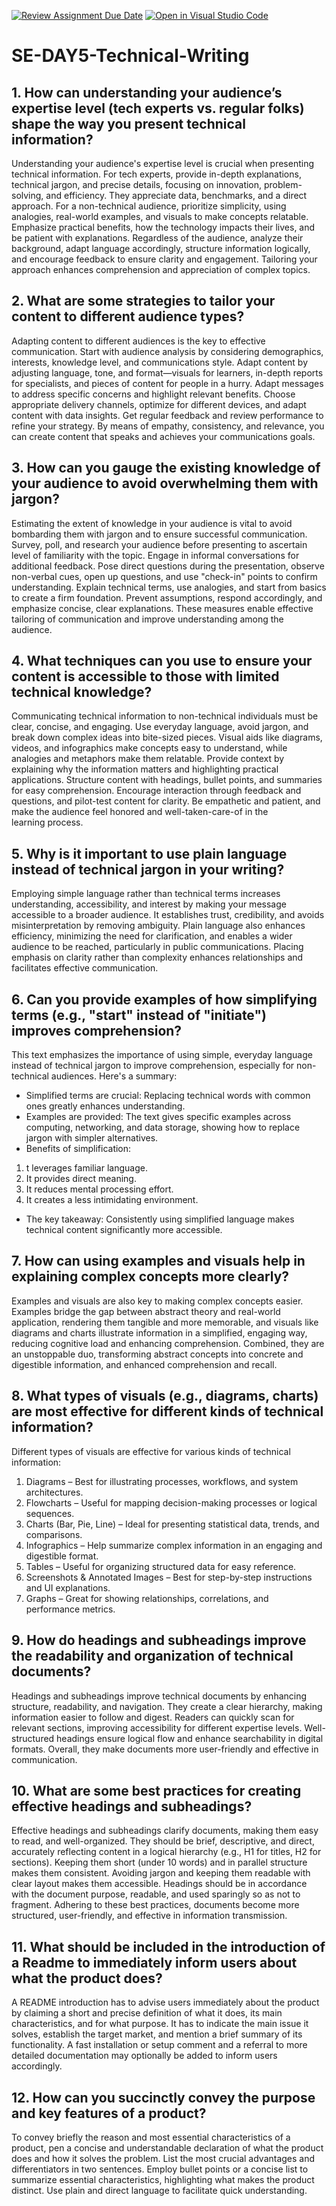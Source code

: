 [![Review Assignment Due Date](https://classroom.github.com/assets/deadline-readme-button-22041afd0340ce965d47ae6ef1cefeee28c7c493a6346c4f15d667ab976d596c.svg)](https://classroom.github.com/a/zsAR-pyY)
[![Open in Visual Studio Code](https://classroom.github.com/assets/open-in-vscode-2e0aaae1b6195c2367325f4f02e2d04e9abb55f0b24a779b69b11b9e10269abc.svg)](https://classroom.github.com/online_ide?assignment_repo_id=18474075&assignment_repo_type=AssignmentRepo)
# SE-DAY5-Technical-Writing
## 1. How can understanding your audience’s expertise level (tech experts vs. regular folks) shape the way you present technical information?
Understanding your audience's expertise level is crucial when presenting technical information. For tech experts, provide in-depth explanations, technical jargon, and
precise details, focusing on innovation, problem-solving, and efficiency. They appreciate data, benchmarks, and a direct approach. For a non-technical audience, prioritize simplicity, using analogies, real-world examples, and visuals to make concepts relatable. Emphasize practical benefits, how the technology impacts their lives, and be patient with explanations. Regardless of the audience, analyze their background, adapt language accordingly, structure information logically, and encourage feedback to ensure clarity and engagement. Tailoring your approach enhances comprehension and appreciation of complex topics.

## 2. What are some strategies to tailor your content to different audience types?
Adapting content to different audiences is the key to effective communication. Start with audience analysis by considering demographics, interests, knowledge level, and
communications style. Adapt content by adjusting language, tone, and format—visuals for learners, in-depth reports for specialists, and pieces of content for people in a hurry. Adapt messages to address specific concerns and highlight relevant benefits. Choose appropriate delivery channels, optimize for different devices, and adapt content with data insights. Get regular feedback and review performance to refine your strategy. By means of empathy, consistency, and relevance, you can create content that speaks and achieves your communications goals.

## 3. How can you gauge the existing knowledge of your audience to avoid overwhelming them with jargon?
Estimating the extent of knowledge in your audience is vital to avoid bombarding them with jargon and to ensure successful communication. Survey, poll, and research your
audience before presenting to ascertain level of familiarity with the topic. Engage in informal conversations for additional feedback. Pose direct questions during the
presentation, observe non-verbal cues, open up questions, and use "check-in" points to confirm understanding. Explain technical terms, use analogies, and start from basics to
create a firm foundation. Prevent assumptions, respond accordingly, and emphasize concise, clear explanations. These measures enable effective tailoring of communication
and improve understanding among the audience.

## 4. What techniques can you use to ensure your content is accessible to those with limited technical knowledge?
Communicating technical information to non-technical individuals must be clear, concise, and engaging. Use everyday language, avoid jargon, and break down complex ideas into
bite-sized pieces. Visual aids like diagrams, videos, and infographics make concepts easy to understand, while analogies and metaphors make them relatable. Provide context by
explaining why the information matters and highlighting practical applications. Structure content with headings, bullet points, and summaries for easy comprehension. Encourage interaction through feedback and questions, and pilot-test content for clarity. Be empathetic and patient, and make the audience feel honored and well-taken-care-of in the learning process.

## 5. Why is it important to use plain language instead of technical jargon in your writing?
Employing simple language rather than technical terms increases understanding, accessibility, and interest by making your message accessible to a broader audience. It
establishes trust, credibility, and avoids misinterpretation by removing ambiguity. Plain language also enhances efficiency, minimizing the need for clarification, and enables a wider audience to be reached, particularly in public communications. Placing emphasis on clarity rather than complexity enhances relationships and facilitates effective communication.

## 6. Can you provide examples of how simplifying terms (e.g., "start" instead of "initiate") improves comprehension?
This text emphasizes the importance of using simple, everyday language instead of technical jargon to improve comprehension, especially for non-technical audiences. Here's a summary:
-  Simplified terms are crucial: Replacing technical words with common ones greatly
enhances understanding.
-  Examples are provided: The text gives specific examples across computing,
networking, and data storage, showing how to replace jargon with simpler alternatives.
-  Benefits of simplification:
  1.  t leverages familiar language.
  2. It provides direct meaning.
  3. It reduces mental processing effort.
  4. It creates a less intimidating environment.
-  The key takeaway: Consistently using simplified language makes technical content
significantly more accessible.

## 7. How can using examples and visuals help in explaining complex concepts more clearly?
Examples and visuals are also key to making complex concepts easier. Examples bridge the gap between abstract theory and real-world application, rendering them tangible and
more memorable, and visuals like diagrams and charts illustrate information in a simplified, engaging way, reducing cognitive load and enhancing comprehension. Combined, they are an unstoppable duo, transforming abstract concepts into concrete and digestible information, and enhanced comprehension and recall.

## 8. What types of visuals (e.g., diagrams, charts) are most effective for different kinds of technical information?
Different types of visuals are effective for various kinds of technical information:
1. Diagrams – Best for illustrating processes, workflows, and system architectures.
2. Flowcharts – Useful for mapping decision-making processes or logical sequences.
3. Charts (Bar, Pie, Line) – Ideal for presenting statistical data, trends, and comparisons.
4. Infographics – Help summarize complex information in an engaging and digestible format.
5. Tables – Useful for organizing structured data for easy reference.
6. Screenshots & Annotated Images – Best for step-by-step instructions and UI explanations.
7. Graphs – Great for showing relationships, correlations, and performance metrics.

## 9. How do headings and subheadings improve the readability and organization of technical documents?
Headings and subheadings improve technical documents by enhancing structure, readability, and navigation. They create a clear hierarchy, making information easier to follow and digest. Readers can quickly scan for relevant sections, improving accessibility for different expertise levels. Well-structured headings ensure logical flow and enhance searchability in digital formats. Overall, they make documents more user-friendly and effective in communication.

## 10. What are some best practices for creating effective headings and subheadings?
Effective headings and subheadings clarify documents, making them easy to read, and well-organized. They should be brief, descriptive, and direct, accurately reflecting
content in a logical hierarchy (e.g., H1 for titles, H2 for sections). Keeping them short (under 10 words) and in parallel structure makes them consistent. Avoiding jargon and keeping them readable with clear layout makes them accessible. Headings should be in accordance with the document purpose, readable, and used sparingly so as not to
fragment. Adhering to these best practices, documents become more structured, user-friendly, and effective in information transmission.

## 11. What should be included in the introduction of a Readme to immediately inform users about what the product does?
A README introduction has to advise users immediately about the product by claiming a short and precise definition of what it does, its main characteristics, and for what purpose. It has to indicate the main issue it solves, establish the target market, and mention a brief summary of its functionality. A fast installation or setup comment and a referral to more detailed documentation may optionally be added to inform users accordingly.

## 12. How can you succinctly convey the purpose and key features of a product?
To convey briefly the reason and most essential characteristics of a product, pen a concise and understandable declaration of what the product does and how it solves the problem. List the most crucial advantages and differentiators in two sentences. Employ bullet points or a concise list to summarize essential characteristics, highlighting what makes the product distinct. Use plain and direct language to facilitate quick understanding.
